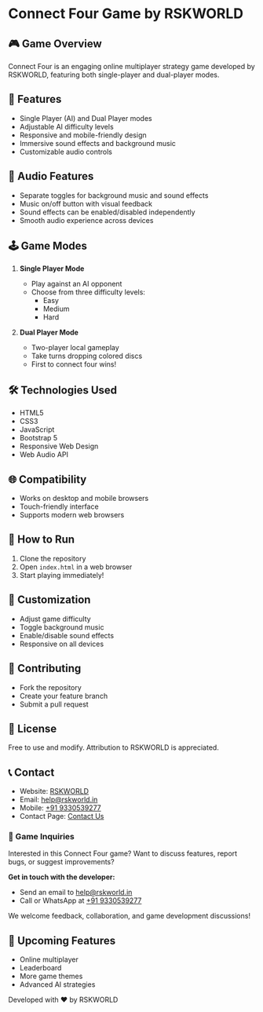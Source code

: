 # Connect Four Game by RSKWORLD

## 🎮 Game Overview
Connect Four is an engaging online multiplayer strategy game developed by RSKWORLD, featuring both single-player and dual-player modes.

## 🌟 Features
- Single Player (AI) and Dual Player modes
- Adjustable AI difficulty levels
- Responsive and mobile-friendly design
- Immersive sound effects and background music
- Customizable audio controls

## 🎵 Audio Features
- Separate toggles for background music and sound effects
- Music on/off button with visual feedback
- Sound effects can be enabled/disabled independently
- Smooth audio experience across devices

## 🕹️ Game Modes
1. **Single Player Mode**
   - Play against an AI opponent
   - Choose from three difficulty levels:
     - Easy
     - Medium
     - Hard

2. **Dual Player Mode**
   - Two-player local gameplay
   - Take turns dropping colored discs
   - First to connect four wins!

## 🛠️ Technologies Used
- HTML5
- CSS3
- JavaScript
- Bootstrap 5
- Responsive Web Design
- Web Audio API

## 🌐 Compatibility
- Works on desktop and mobile browsers
- Touch-friendly interface
- Supports modern web browsers

## 🚀 How to Run
1. Clone the repository
2. Open `index.html` in a web browser
3. Start playing immediately!

## 🎨 Customization
- Adjust game difficulty
- Toggle background music
- Enable/disable sound effects
- Responsive on all devices

## 🤝 Contributing
- Fork the repository
- Create your feature branch
- Submit a pull request

## 📄 License
Free to use and modify. Attribution to RSKWORLD is appreciated.

## 📞 Contact
- Website: [RSKWORLD](https://rskworld.in)
- Email: [help@rskworld.in](mailto:help@rskworld.in)
- Mobile: [+91 9330539277](tel:+919330539277)
- Contact Page: [Contact Us](https://rskworld.in/contact.php)

### 💬 Game Inquiries
Interested in this Connect Four game? Want to discuss features, report bugs, or suggest improvements? 

**Get in touch with the developer:**
- Send an email to [help@rskworld.in](mailto:help@rskworld.in)
- Call or WhatsApp at [+91 9330539277](tel:+919330539277)

We welcome feedback, collaboration, and game development discussions!

## 🌈 Upcoming Features
- Online multiplayer
- Leaderboard
- More game themes
- Advanced AI strategies

Developed with ❤️ by RSKWORLD
